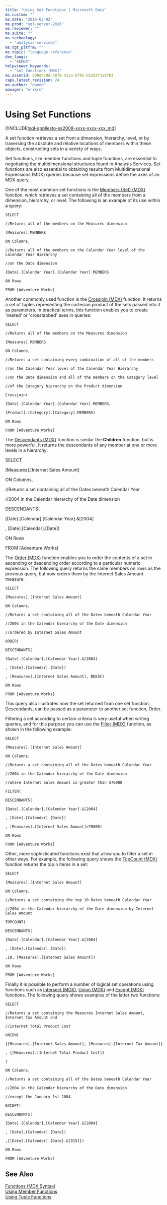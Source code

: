 ```yaml
---
title: "Using Set Functions | Microsoft Docs"
ms.custom: ""
ms.date: "2016-03-02"
ms.prod: "sql-server-2016"
ms.reviewer: ""
ms.suite: ""
ms.technology: 
  - "analysis-services"
ms.tgt_pltfrm: ""
ms.topic: "language-reference"
dev_langs: 
  - "kbMDX"
helpviewer_keywords: 
  - "set functions [MDX]"
ms.assetid: b08ddc9d-38f8-41aa-b791-b5352f1a8783
caps.latest.revision: 24
ms.author: "owend"
manager: "erikre"
---
```

# Using Set Functions
[!INCLUDE[tsql-appliesto-ss2008-xxxx-xxxx-xxx_md](../database-engine/configure/windows/includes/tsql-appliesto-ss2008-xxxx-xxxx-xxx-md.md)]

  A set function retrieves a set from a dimension, hierarchy, level, or by traversing the absolute and relative locations of members within these objects, constructing sets in a variety of ways.  
  
 Set functions, like member functions and tuple functions, are essential to negotiating the multidimensional structures found in Analysis Services. Set functions are also essential to obtaining results from Multidimensional Expressions (MDX) queries because set expressions define the axes of an MDX query.  
  
 One of the most common set functions is the [Members &#40;Set&#41; &#40;MDX&#41;](../mdx/members-set-mdx.md) function, which retrieves a set containing all of the members from a dimension, hierarchy, or level. The following is an example of its use within a query:  
  
 `SELECT`  
  
 `//Returns all of the members on the Measures dimension`  
  
 `[Measures].MEMBERS`  
  
 `ON Columns,`  
  
 `//Returns all of the members on the Calendar Year level of the Calendar Year Hierarchy`  
  
 `//on the Date dimension`  
  
 `[Date].[Calendar Year].[Calendar Year].MEMBERS`  
  
 `ON Rows`  
  
 `FROM [Adventure Works]`  
  
 Another commonly used function is the [Crossjoin &#40;MDX&#41;](../mdx/crossjoin-mdx.md) function. It returns a set of tuples representing the cartesian product of the sets passed into it as parameters. In practical terms, this function enables you to create 'nested' or 'crosstabbed' axes in queries:  
  
 `SELECT`  
  
 `//Returns all of the members on the Measures dimension`  
  
 `[Measures].MEMBERS`  
  
 `ON Columns,`  
  
 `//Returns a set containing every combination of all of the members`  
  
 `//on the Calendar Year level of the Calendar Year Hierarchy`  
  
 `//on the Date dimension and all of the members on the Category level`  
  
 `//of the Category hierarchy on the Product dimension`  
  
 `Crossjoin(`  
  
 `[Date].[Calendar Year].[Calendar Year].MEMBERS,`  
  
 `[Product].[Category].[Category].MEMBERS)`  
  
 `ON Rows`  
  
 `FROM [Adventure Works]`  
  
 The [Descendants &#40;MDX&#41;](../mdx/descendants-mdx.md) function is similar the **Children** function, but is more powerful. It returns the descendants of any member at one or more levels in a hierarchy:  
  
 SELECT  
  
 [Measures].[Internet Sales Amount]  
  
 ON Columns,  
  
 //Returns a set containing all of the Dates beneath Calendar Year  
  
 //2004 in the Calendar hierarchy of the Date dimension  
  
 DESCENDANTS(  
  
 [Date].[Calendar].[Calendar Year].&[2004]  
  
 , [Date].[Calendar].[Date])  
  
 ON Rows  
  
 FROM [Adventure Works]  
  
 The [Order &#40;MDX&#41;](../mdx/order-mdx.md) function enables you to order the contents of a set in ascending or descending order according to a particular numeric expression. The following query returns the same members on rows as the previous query, but now orders them by the Internet Sales Amount measure:  
  
 `SELECT`  
  
 `[Measures].[Internet Sales Amount]`  
  
 `ON Columns,`  
  
 `//Returns a set containing all of the Dates beneath Calendar Year`  
  
 `//2004 in the Calendar hierarchy of the Date dimension`  
  
 `//ordered by Internet Sales Amount`  
  
 `ORDER(`  
  
 `DESCENDANTS(`  
  
 `[Date].[Calendar].[Calendar Year].&[2004]`  
  
 `, [Date].[Calendar].[Date])`  
  
 `, [Measures].[Internet Sales Amount], BDESC)`  
  
 `ON Rows`  
  
 `FROM [Adventure Works]`  
  
 This query also illustrates how the set returned from one set function, Descendants, can be passed as a parameter to another set function, Order.  
  
 Filtering a set according to certain criteria is very useful when writing queries, and for this purpose you can use the [Filter &#40;MDX&#41;](../mdx/filter-mdx.md) function, as shown in the following example:  
  
 `SELECT`  
  
 `[Measures].[Internet Sales Amount]`  
  
 `ON Columns,`  
  
 `//Returns a set containing all of the Dates beneath Calendar Year`  
  
 `//2004 in the Calendar hierarchy of the Date dimension`  
  
 `//where Internet Sales Amount is greater than $70000`  
  
 `FILTER(`  
  
 `DESCENDANTS(`  
  
 `[Date].[Calendar].[Calendar Year].&[2004]`  
  
 `, [Date].[Calendar].[Date])`  
  
 `, [Measures].[Internet Sales Amount]>70000)`  
  
 `ON Rows`  
  
 `FROM [Adventure Works]`  
  
 Other, more sophisticated functions exist that allow you to filter a set in other ways. For example, the following query shows the [TopCount &#40;MDX&#41;](../mdx/topcount-mdx.md) function returns the top n items in a set:  
  
 `SELECT`  
  
 `[Measures].[Internet Sales Amount]`  
  
 `ON Columns,`  
  
 `//Returns a set containing the top 10 Dates beneath Calendar Year`  
  
 `//2004 in the Calendar hierarchy of the Date dimension by Internet Sales Amount`  
  
 `TOPCOUNT(`  
  
 `DESCENDANTS(`  
  
 `[Date].[Calendar].[Calendar Year].&[2004]`  
  
 `, [Date].[Calendar].[Date])`  
  
 `,10, [Measures].[Internet Sales Amount])`  
  
 `ON Rows`  
  
 `FROM [Adventure Works]`  
  
 Finally it is possible to perform a number of logical set operations using functions such as [Intersect &#40;MDX&#41;](../mdx/intersect-mdx.md), [Union  &#40;MDX&#41;](../mdx/union-mdx.md) and [Except &#40;MDX&#41;](../mdx/except-mdx-function.md) functions. The following query shows examples of the latter two functions:  
  
 `SELECT`  
  
 `//Returns a set containing the Measures Internet Sales Amount, Internet Tax Amount and`  
  
 `//Internet Total Product Cost`  
  
 `UNION(`  
  
 `{[Measures].[Internet Sales Amount], [Measures].[Internet Tax Amount]}`  
  
 `, {[Measures].[Internet Total Product Cost]}`  
  
 `)`  
  
 `ON Columns,`  
  
 `//Returns a set containing all of the Dates beneath Calendar Year`  
  
 `//2004 in the Calendar hierarchy of the Date dimension`  
  
 `//except the January 1st 2004`  
  
 `EXCEPT(`  
  
 `DESCENDANTS(`  
  
 `[Date].[Calendar].[Calendar Year].&[2004]`  
  
 `, [Date].[Calendar].[Date])`  
  
 `,{[Date].[Calendar].[Date].&[915]})`  
  
 `ON Rows`  
  
 `FROM [Adventure Works]`  
  
## See Also  
 [Functions &#40;MDX Syntax&#41;](../mdx/functions-mdx-syntax.md)   
 [Using Member Functions](../mdx/using-member-functions.md)   
 [Using Tuple Functions](../mdx/using-tuple-functions.md)  
  
  